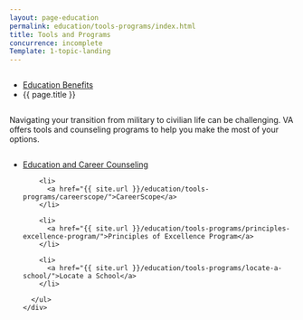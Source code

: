 ```yaml
---
layout: page-education
permalink: education/tools-programs/index.html
title: Tools and Programs
concurrence: incomplete
Template: 1-topic-landing
---
```


<div class="splash" markdown="0">
<div class="row" markdown="0">
<div class="small-12 columns" markdown="0">

<ul class="breadcrumbs" role="menubar" aria-label="Primary">
<li class="parent"><a href="{{ site.url }}/education/">Education Benefits</a></li>
<li class="active">{{ page.title }}</li>
</ul>

</div>
</div>
</div>

<div class="main" role="main" markdown="0">

<div class="section one" markdown="0">
<div class="primary" markdown="0">
<div class="row" markdown="0">
<div class="small-12 columns" markdown="1">

Navigating your transition from military to civilian life can be challenging. VA offers tools and counseling programs to help you make the most of your options.  

</div>
</div>
</div>

<div class="navigation">
  <div class="row">
    <div class="small-12 columns">
      <ul class="small-block-grid-1 medium-block-grid-3 cards small">
        <li>
          <a href="{{ site.url }}/education/tools-programs/education-career-counseling/">Education and Career Counseling</a>
        </li>

        <li>
          <a href="{{ site.url }}/education/tools-programs/careerscope/">CareerScope</a>
        </li>  

        <li>
          <a href="{{ site.url }}/education/tools-programs/principles-excellence-program/">Principles of Excellence Program</a>
        </li>

        <li>
          <a href="{{ site.url }}/education/tools-programs/locate-a-school/">Locate a School</a>
        </li>

      </ul>
    </div>
  </div>
</div>

</div>
